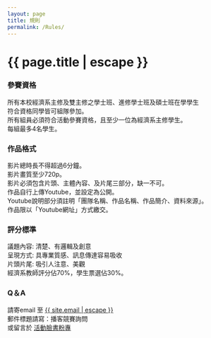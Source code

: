 ```yaml
---
layout: page
title: 規則
permalink: /Rules/
---
```


<h1 class="page-title">{{ page.title | escape }}</h1>

### 參賽資格
所有本校經濟系主修及雙主修之學士班、進修學士班及碩士班在學學生  
符合資格同學皆可組隊參加。  
所有組員必須符合活動參賽資格，且至少一位為經濟系主修學生。  
每組最多4名學生。    

### 作品格式
影片總時長不得超過6分鐘。  
影片畫質至少720p。  
影片必須包含片頭、主體內容、及片尾三部分，缺一不可。  
作品自行上傳Youtube，並設定為公開。  
Youtube說明部分須註明「團隊名稱、作品名稱、作品簡介、資料來源」。   
作品限以「Youtube網址」方式繳交。  

### 評分標準
議題內容: 清楚、有邏輯及創意  
呈現方式: 具專業質感、訊息傳達容易吸收  
片頭片尾: 吸引人注意、美觀  
經濟系教師評分佔70%，學生票選佔30%。  

### Q＆A
請寄email 至 <a href="mailto:{{ site.email | escape }}?subject=播客競賽詢問">{{ site.email | escape }}</a>  
郵件標題請寫：播客競賽詢問  
或留言於 <a href="https://www.facebook.com/{{ site.facebook_pagename | escape}}" target="_blank">活動臉書粉專</a>  

